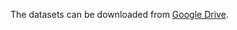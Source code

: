 The datasets can be downloaded from [Google Drive](https://drive.google.com/drive/folders/1GDN-azhMdSbTwWW7fOb9VRL0NtNGPYwu?usp=drive_link).
